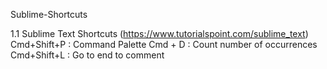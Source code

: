 Sublime-Shortcuts

1.1 Sublime Text Shortcuts (https://www.tutorialspoint.com/sublime_text)
Cmd+Shift+P : Command Palette
Cmd + D : Count number of occurrences
Cmd+Shift+L : Go to end to comment
